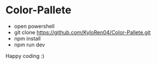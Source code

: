 # Color-Pallete
- open powershell
- git clone https://github.com/KyloRen04/Color-Pallete.git
- npm install
- npm run dev

Happy coding :)
